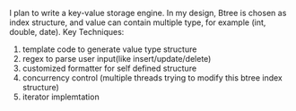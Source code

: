 I plan to write a key-value storage engine.
In my design, Btree is chosen as index structure, and value can contain multiple type, for example
(int, double, date). 
Key Techniques:
1. template code to generate value type structure
2. regex to parse user input(like insert/update/delete)
3. customized formatter for self defined structure
4. concurrency control (multiple threads trying to modify this btree index structure)
5. iterator implemtation